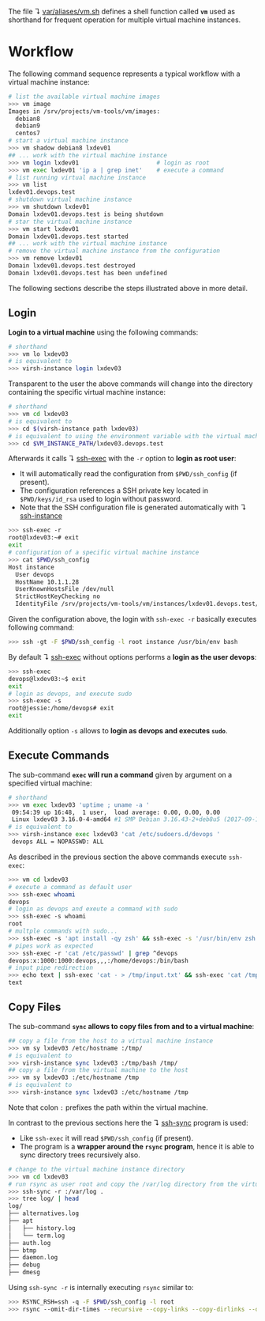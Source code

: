 
The file ↴ [var/aliases/vm.sh](var/aliases/vm.s) defines a shell function called **`vm`** used as shorthand for frequent operation for multiple virtual machine instances.

# Workflow

The following command sequence represents a typical workflow with a virtual machine instance:

```bash
# list the available virtual machine images
>>> vm image
Images in /srv/projects/vm-tools/vm/images:
  debian8
  debian9
  centos7
# start a virtual machine instance
>>> vm shadow debian8 lxdev01
## ... work with the virtual machine instance
>>> vm login lxdev01                      # login as root
>>> vm exec lxdev01 'ip a | grep inet'    # execute a command
# list running virtual machine instance
>>> vm list
lxdev01.devops.test
# shutdown virtual machine instance
>>> vm shutdown lxdev01
Domain lxdev01.devops.test is being shutdown
# star the virtual machine instance
>>> vm start lxdev01
Domain lxdev01.devops.test started
## ... work with the virtual machine instance
# remove the virtual machine instance from the configuration
>>> vm remove lxdev01
Domain lxdev01.devops.test destroyed
Domain lxdev01.devops.test has been undefined
```

The following sections describe the steps illustrated above in more detail.

## Login

**Login to a virtual machine** using the following commands:

```bash
# shorthand
>>> vm lo lxdev03
# is equivalent to
>>> virsh-instance login lxdev03
```

Transparent to the user the above commands will change into the directory containing the specific virtual machine instance:

```bash
# shorthand
>>> vm cd lxdev03
# is equivalent to
>>> cd $(virsh-instance path lxdev03)
# is equivalent to using the environment variable with the virtual machine FQDN
>>> cd $VM_INSTANCE_PATH/lxdev03.devops.test
```

Afterwards it calls ↴ [ssh-exec](../bin/ssh-exec) with the `-r` option to **login as root user**:

* It will automatically read the configuration from `$PWD/ssh_config` (if present).
* The configuration references a SSH private key located in `$PWD/keys/id_rsa` used to login without password.
* Note that the SSH configuration file is generated automatically with ↴  [ssh-instance](../bin/ssh-instance) 

```bash
>>> ssh-exec -r
root@lxdev03:~# exit
exit
# configuration of a specific virtual machine instance
>>> cat $PWD/ssh_config                          
Host instance
  User devops
  HostName 10.1.1.28
  UserKnownHostsFile /dev/null
  StrictHostKeyChecking no
  IdentityFile /srv/projects/vm-tools/vm/instances/lxdev01.devops.test/keys/id_rsa
```

Given the configuration above, the login with `ssh-exec -r` basically executes following command:

```bash
>>> ssh -gt -F $PWD/ssh_config -l root instance /usr/bin/env bash
```

By default ↴ [ssh-exec](../bin/ssh-exec) without options performs a **login as the user devops**:

```bash
>>> ssh-exec                                                     
devops@lxdev03:~$ exit
exit
# login as devops, and execute sudo
>>> ssh-exec -s                                                       
root@jessie:/home/devops# exit
exit
```

Additionally option `-s` allows to **login as devops and executes `sudo`**.

## Execute Commands

The sub-command **`exec` will run a command** given by argument on a specified virtual machine:

```bash
# shorthand
>>> vm exec lxdev03 'uptime ; uname -a '
 09:54:39 up 16:48,  1 user,  load average: 0.00, 0.00, 0.00
 Linux lxdev03 3.16.0-4-amd64 #1 SMP Debian 3.16.43-2+deb8u5 (2017-09-19) x86_64 GNU/Linux
# is equivalent to
>>> virsh-instance exec lxdev03 'cat /etc/sudoers.d/devops '
 devops ALL = NOPASSWD: ALL
```

As described in the previous section the above commands execute `ssh-exec`:

```bash
>>> vm cd lxdev03
# execute a command as default user
>>> ssh-exec whoami
devops
# login as devops and exeute a command with sudo
>>> ssh-exec -s whoami                                                
root
# multple commands with sudo...
>>> ssh-exec -s 'apt install -qy zsh' && ssh-exec -s '/usr/bin/env zsh'
# pipes work as expected
>>> ssh-exec -r 'cat /etc/passwd' | grep ^devops
devops:x:1000:1000:devops,,,:/home/devops:/bin/bash
# input pipe redirection 
>>> echo text | ssh-exec 'cat - > /tmp/input.txt' && ssh-exec 'cat /tmp/input.txt'
text
```

## Copy Files

The sub-command **`sync` allows to copy files from and to a virtual machine**:

```bash
## copy a file from the host to a virtual machine instance
>>> vm sy lxdev03 /etc/hostname :/tmp/
# is equivalent to
>>> virsh-instance sync lxdev03 :/tmp/bash /tmp/
## copy a file from the virtual machine to the host
>>> vm sy lxdev03 :/etc/hostname /tmp
# is equivalent to
>>> virsh-instance sync lxdev03 :/etc/hostname /tmp
```

Note that colon `:` prefixes the path within the virtual machine.

In contrast to the previous sections here the ↴ [ssh-sync](../bin/ssh-sync) program is used:

* Like `ssh-exec` it will read `$PWD/ssh_config` (if present).
* The program is a **wrapper around the `rsync` program**, hence it is able to sync directory trees recursively also.

```bash
# change to the virtual machine instance directory
>>> vm cd lxdev03
# run rsync as user root and copy the /var/log directory from the virtual machine instance
>>> ssh-sync -r :/var/log .
>>> tree log/ | head
log/
├── alternatives.log
├── apt
│   ├── history.log
│   └── term.log
├── auth.log
├── btmp
├── daemon.log
├── debug
├── dmesg
```

Using `ssh-sync -r` is internally executing `rsync` similar to:

```bash
>>> RSYNC_RSH=ssh -q -F $PWD/ssh_config -l root
>>> rsync --omit-dir-times --recursive --copy-links --copy-dirlinks --delete --verbose instance:/var/log .
```

